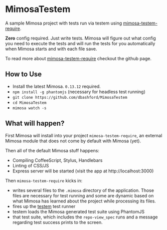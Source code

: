 MimosaTestem
===============

A sample Mimosa project with tests run via testem using [mimosa-testem-require](https://github.com/dbashford/mimosa-testem-require).

__Zero__ config required.  Just write tests.  Mimosa will figure out what config you need to execute the tests and will run the tests for you automatically when Mimosa starts and with each file save.

To read more about [mimosa-testem-require](https://github.com/dbashford/mimosa-testem-require) checkout the github page.

## How to Use

* Install the latest Mimosa. `0.13.12` required.
* `npm install -g phantomjs` (necessary for headless test running)
* `git clone https://github.com/dbashford/MimosaTestem`
* `cd MimosaTestem`
* `mimosa watch -s`

## What will happen?

First Mimosa will install into your project `mimosa-testem-require`, an external Mimosa module that does not come by default with Mimosa (yet).

Then all of the default Mimosa stuff happens:

* Compiling CoffeeScript, Stylus, Handlebars
* Linting of CSS/JS
* Express server will be started (visit the app at http://localhost:3000)

Then `mimosa-testem-require` kicks in:

* writes several files to the `.mimosa` directory of the application.  Those files are necessary for test running and some are dynamic based on what Mimosa has learned about the project while processing its files.
* fires up the [testem](https://github.com/airportyh/testem) test runner
* testem loads the Mimosa generated test suite using PhantomJS
* that test suite, which includes the `repo-view_spec` runs and a message regarding test success prints to the screen.


